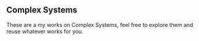 ## Complex Systems

These are a my works on Complex Systems, feel free to explore them and reuse whatever works for you.
